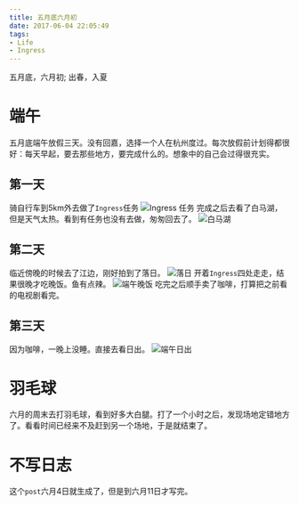 ```yaml
---
title: 五月底六月初
date: 2017-06-04 22:05:49
tags:
- Life
- Ingress
---
```

五月底，六月初;
出春，入夏
<!--more-->
# 端午
五月底端午放假三天。没有回嘉，选择一个人在杭州度过。每次放假前计划得都很好：每天早起，要去那些地方，要完成什么的。想象中的自己会过得很充实。
## 第一天
骑自行车到5km外去做了`Ingress`任务
![Ingress 任务](https://farm2.staticflickr.com/1911/30490072887_3daaf647e6_o_d.jpg)
完成之后去看了白马湖，但是天气太热。看到有任务也没有去做，匆匆回去了。
![白马湖](https://farm2.staticflickr.com/1972/45430826041_1674d6dc5f_o_d.jpg)
## 第二天
临近傍晚的时候去了江边，刚好拍到了落日。
![落日](https://farm2.staticflickr.com/1916/45379062042_011e41c950_o_d.jpg)
开着`Ingress`四处走走，结果很晚才吃晚饭。鱼有点辣。
![端午晚饭](https://farm2.staticflickr.com/1965/45379061172_be9831f106_o_d.jpg)
吃完之后顺手卖了咖啡，打算把之前看的电视剧看完。
## 第三天
因为咖啡，一晚上没睡。直接去看日出。
![端午日出](https://farm2.staticflickr.com/1974/45379060522_8fe6d67dbf_o_d.jpg)

# 羽毛球
六月的周末去打羽毛球，看到好多大白腿。打了一个小时之后，发现场地定错地方了。看看时间已经来不及赶到另一个场地，于是就结束了。

# 不写日志
这个`post`六月4日就生成了，但是到六月11日才写完。